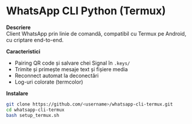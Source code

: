 # WhatsApp CLI Python (Termux)

**Descriere**  
Client WhatsApp prin linie de comandă, compatibil cu Termux pe Android, cu criptare end-to-end.

**Caracteristici**  
- Pairing QR code și salvare chei Signal în `.keys/`  
- Trimite și primește mesaje text și fișiere media  
- Reconnect automat la deconectări  
- Log-uri colorate (termcolor)  

**Instalare**  
```bash
git clone https://github.com/<username>/whatsapp-cli-termux.git
cd whatsapp-cli-termux
bash setup_termux.sh
